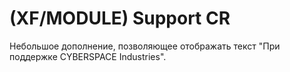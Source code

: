 # (XF/MODULE) Support CR
Небольшое дополнение, позволяющее отображать текст "При поддержке CYBERSPACE Industries".
